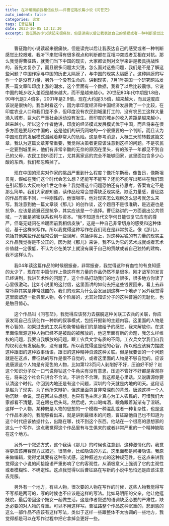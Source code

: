 ```yaml
---
title: 在冷暖面前我相信皮肤——评曹征路长篇小说《问苍茫》
auto_indent: false
categories: 论文
tags: [曹征路]
date: 2023-10-05 13:12:30
excerpt: 曹征路的小说读起来很痛快，但是读完以后让我表达自己的感受或者一种判断感觉比较艰难，我听下来觉得有很多观点和判断都在互相冲突或者互相在对抗。那么我觉得曹征路，就我们当下中国的现实，大家都谈到对文学来讲是极具挑战性的，首先太复杂了，而且很多问题太尖锐，怎么面对这些问题，我们是不是了解这些问题？中国作家与中国的历史太隔膜了，与中国的现实太隔膜了。这种隔膜的写作一个是没有力量，另外一个没有生命的。
---
```

　　曹征路的小说读起来很痛快，但是读完以后让我表达自己的感受或者一种判断感觉比较艰难，我听下来觉得有很多观点和判断都在互相冲突或者互相在对抗。那么我觉得曹征路，就我们当下中国的现实，大家都谈到对文学来讲是极具挑战性的，首先太复杂了，而且很多问题太尖锐，怎么面对这些问题，我们是不是了解这些问题？中国作家与中国的历史太隔膜了，与中国的现实太隔膜了。这种隔膜的写作一个是没有力量，另外一个没有生命的。讲到现实，7月1号美国一个研究网站发表一篇文章叫印度上涨的潮水，这个里面有一个数据，我看了以后比较震惊。它说中国的城乡收入差距是越来越大，而不是越来越小。20世纪80年代中期是1.8倍，90年代是2.4倍多，2001年是2.9倍，现在大约是3.5倍，越来越大，而且速度应该说是很快的。我当时看这个，因为拿印度经济和中国经济发展做了一个比较，在印度农业人口和我们差不多，但印度没有农民到城里打工的，没有农民工这样大量涌入城市，巨大的严重社会运动没有发生。而印度的城乡的收入差距是越来越小，越来越小。所以这个作者他讲，印度的经济模式发展模式优于中国，而且将来在很多方面是要超过中国的，这是他们的研究网站的一个很重要的一个判断，而且认为中国现在的发展模式潜藏着非常大的危险。这是参考消息，大概三天前转载这篇文章，我认为这篇文章非常重要，我觉得决策者更应该注意到这样的问题。不是农民一定要到城里来，他们有非常辛酸的无奈的原因在里头，有的孩子一年都见不到自己的父母，农民工到外面打工，尤其离家远的完全不能够回家，这里面包含多少心酸的东西，我们都忽略掉了。

　　现在中国的现实对作家的挑战严重到什么程度？像托尔斯泰，像鲁迅，像斯坦贝克，假如在我们这个时代会怎么想？还能写不能写？还能不能写出那些在我们现在引起那么大反响的传世之作来？我觉得这个问题恐怕还有待思考，答案肯定不是那么简单。我们大家都知道，读作品经常会觉得缺乏现实感，缺乏力量感，曹征路的作品有些不同，一种刚性的，他很坦率，他对现实怎么观察怎么思考就怎么来写。我注意到他一篇文章谈《那儿》的创作谈，这个题目不是很准确，是逃避也是抗争，应该是逃避还是抗争，其实应该是一个选择。曹征路讲的一方面退出公共领域，一方面是紧密联系权利与资本。“我不知道当代文学何日能恢复它应有的尊严，但毫无疑问在冷暖面前我相信皮肤”，这是一种自己非常切身的感受和这种体验，基于这样来写作。所以我觉得这种写作在我们现在是非常贫乏。像《那儿》，包括其他某些作品经常受到一些误解，包括评奖上，对这种尖锐的有力量的现实主义作品我觉得是不公正的，因为就《那儿》来讲，我不认为它的艺术成就或者艺术价值就一定很低，不认为它在美学上就没有属于自己的贡献或者自己独特的建构，我不这样认为。

　　我04年读这篇作品的时候很振奋，非常振奋，我觉得这种有血性的有良知感的太少了，现在在中篇创作上像这样有力量的作品仍然不是很多。刚才战军的发言已经讲到，我讲艺术性的问题了，这个作品打动我们的地方很多，很多地方你读了心里很激动。比如小说里的这封信，这里面讲的如何去把这些钱要回来，看上去非常冷静其实是非常残酷的。我们的现实为什么会发展到这样一个地步？另外我觉得这里面塑造一批典型人物，各个阶层的，尤其对知识分子的这种普遍的无耻化，也是触目惊心。

　　这个作品叫《问苍茫》，我觉得应该努力去摆脱这种关联工农兵的关联，你应该发现自己应该创作一种新的叙事模式，包括开掘新的主题内容。这里面的人物是有心智的，如果过去的工农兵形象带给我们的是被给予的感觉，我来解放你。在这里面像唐源这种人物已经不是被动的被解放的，他这里面有新的命题，我怎么样维权的问题，我要自我解放的问题，跟工农兵文学有质的不同。工农兵文学我们自我的权利没有发展起来，没有自觉。所以我觉得这是他的心智，所以他应该努力摆脱这种跟旧的这种叙事话语，跟旧的这种精神资源这种关联。但是我要谈的一个问题就是在这点，曹征路的写作是很不自觉的，或者这里面的人物是不够自觉的。应该说唐源这个人物是有亮色的人物，比如第123页问人剥削好不好，压迫好不好？赵这个知识分子叹一口气说你钻这个牛角尖有没有意思，压迫不管好不好都是客观存在，将来这个社会只讲合不合法，不讲合不合理，我这都是心里话。又说唐源你要认清这个时代，你回到内地还是有这个问题，深圳的今天就是内地的明天。这段话是赵为了现实，为了他所来辩护，但这里面包含非常深刻的背景。唐源这样一个人物沉默一会说，现在回过头想想，也只有毛主席才真心为工人农民的，可惜我们大家都看不清楚，现在跟在后头骂。然后呢，大口喝啤酒，眼角跟着渐渐有了湿斑。这样一个人物，某种既是人物的思想的一个模糊一种混乱或者一种复杂性，也是这个作品本身的，我能够看出来，就是讲到最根本的问题，曹征路他自己也不知道为这个时代应该依据什么，出路在哪，找不到这个东西。他站在一个很高的思想家的这么一个写作，这点我觉得这个作品里有与生俱来的或者非常严重的一个精神缺陷在这个地方。

　　另外一个叙述方式，这个我读《那儿》的时候也注意到，这种激情化的，我觉得更应该用客观方式叙述。很简单，比如隐语的方式，这里面都是间接隐语。我原来做编辑，觉得尤其要有这种形式感，这种叙述方式的这种规范性。在这点来讲我觉得这个小说的间接隐语严重影响了它的客观性，从消极意义上强调了它的主观性或者模糊性、不确定性。这点我觉得以后曹征路在写新的小说中恐怕还是应该注意去克服。

　　另外有一个地方，有些人物，很次要的人物在写作的时候，这些人物我觉得写不写都是两可的，写的时候也不应该是这样的写法。比如马明阳的父亲，他让他逛妓院，最后带回这个妓女一起做生活，这是作者叙述的语调缺乏必要的严肃性，缺乏必要的对人物的尊重。可以不用这样写。曹征路整个作品这种沉重的，悲剧感的这么一部作品不应该有这样写法，类似于这样一些跟整体不太协调的一些地方，我觉得都是可以在写作过程中把它拿掉会更好一些。
